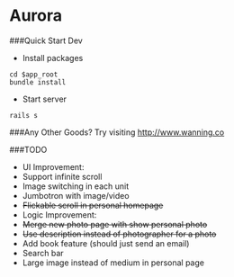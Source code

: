 Aurora
======

###Quick Start Dev
* Install packages
```
cd $app_root
bundle install
```

* Start server
```
rails s
```

###Any Other Goods?
Try visiting http://www.wanning.co

###TODO
* UI Improvement:
 * Support infinite scroll
 * Image switching in each unit
 * Jumbotron with image/video
 * ~~Flickable scroll in personal homepage~~
* Logic Improvement:
 * ~~Merge new photo page with show personal photo~~
 * ~~Use description instead of photographer for a photo~~
 * Add book feature (should just send an email)
 * Search bar
 * Large image instead of medium in personal page
